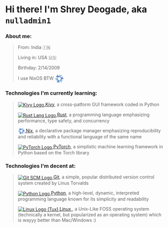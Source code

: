 # Hi there! I'm Shrey Deogade, aka ```nulladmin1```
### About me:
> From: India 🇮🇳
> 
> Living in: USA 🇺🇸
> 
> Birthday: 2/14/2009
>
> I use NixOS BTW [<img src="https://github.com/NixOS/nixos-artwork/blob/master/logo/nix-snowflake.svg" height=24em align="center" title="NixOS Logo" alt="NixOS Logo"/>](nixos.org)


### Technologies I'm currently learning:
> [ <img src="https://upload.wikimedia.org/wikipedia/commons/5/58/Kivy_logo.png" height=18em align="center" title="Kivy Logo" alt="Kivy Logo"/>  Kivy](kivy.org), a cross-patform GUI framework coded in Python
> 
> [ <img src="http://rust-lang.org/logos/rust-logo-16x16.png" align="center" title="Rust Lang Logo" alt="Rust Lang Logo"/>  Rust](rust-lang.org), a programming language emphasizing performance, type safety, and concurrency
>
> [ <img src="https://github.com/NixOS/nixos-artwork/blob/master/logo/nix-snowflake.svg" height=18em align="center" title="NixOS Logo" alt="NixOS Logo"/>  Nix](nixos.org), a declarative package manager emphasizing reproducibility and reliability with a functional language of the same name
>
> [ <img src="https://upload.wikimedia.org/wikipedia/commons/1/10/PyTorch_logo_icon.svg" height=18em align="center" title="PyTorch Logo" alt="PyTorch Logo"/>  PyTorch](pytorch.org), a simplistic machine learning framework in Python based on the Torch library
>

### Technologies I'm decent at:
> [ <img src="https://git-scm.com/images/logos/downloads/Git-Icon-1788C.svg" height=18em align="center" title="Git SCM Logo" alt="Git SCM Logo"/>  Git](git-scm.com), a simple, popular distributed version control system created by Linus Torvalds
>
> [ <img src="https://s3.dualstack.us-east-2.amazonaws.com/pythondotorg-assets/media/files/python-logo-only.svg" height=18em align="center" title="Python Logo" alt="Python Logo"/>  Python](python.org), a high-level, dynamic, interpreted programming language known for its simplicity and readability
>
> [ <img src="https://upload.wikimedia.org/wikipedia/commons/f/f1/Icons8_flat_linux.svg" height=18em align="center" title="Linux Logo (Tux)" alt="Linux Logo (Tux)"/> Linux ](kernel.org), a Unix-Like FOSS operating system (technically a kernel, but popularized as an operating system) which is wayyy better than Mac/Windows :)
